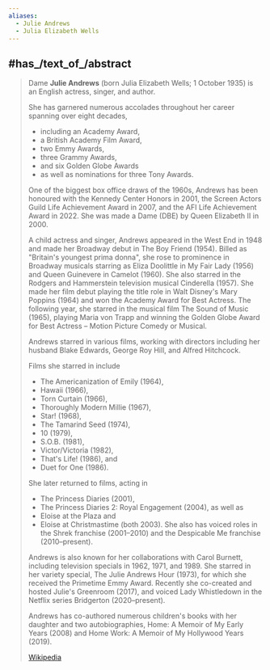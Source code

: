 ```yaml
---
aliases:
  - Julie Andrews
  - Julia Elizabeth Wells
---
```


## #has_/text_of_/abstract 

> Dame **Julie Andrews** (born Julia Elizabeth Wells; 1 October 1935) 
> is an English actress, singer, and author. 
> 
> She has garnered numerous accolades throughout her career spanning over eight decades, 
> - including an Academy Award, 
> - a British Academy Film Award, 
> - two Emmy Awards, 
> - three Grammy Awards, 
> - and six Golden Globe Awards 
> - as well as nominations for three Tony Awards. 
> 
> One of the biggest box office draws of the 1960s, 
> Andrews has been honoured with the Kennedy Center Honors in 2001, 
> the Screen Actors Guild Life Achievement Award in 2007, 
> and the AFI Life Achievement Award in 2022. 
> She was made a Dame (DBE) by Queen Elizabeth II in 2000.
>
> A child actress and singer, Andrews appeared in the West End in 1948 
> and made her Broadway debut in The Boy Friend (1954). 
> Billed as "Britain's youngest prima donna", she rose to prominence in Broadway musicals 
> starring as Eliza Doolittle in My Fair Lady (1956) and Queen Guinevere in Camelot (1960). 
> She also starred in the Rodgers and Hammerstein television musical Cinderella (1957). 
> She made her film debut playing the title role in Walt Disney's Mary Poppins (1964) 
> and won the Academy Award for Best Actress. 
> The following year, she starred in the musical film The Sound of Music (1965), 
> playing Maria von Trapp and winning the Golden Globe Award for Best Actress – 
> Motion Picture Comedy or Musical.
>
> Andrews starred in various films, working with directors including 
> her husband Blake Edwards, George Roy Hill, and Alfred Hitchcock. 
> 
> Films she starred in include 
> - The Americanization of Emily (1964), 
> - Hawaii (1966), 
> - Torn Curtain (1966), 
> - Thoroughly Modern Millie (1967), 
> - Star! (1968), 
> - The Tamarind Seed (1974), 
> - 10 (1979), 
> - S.O.B. (1981), 
> - Victor/Victoria (1982), 
> - That's Life! (1986), and 
> - Duet for One (1986). 
> 
> She later returned to films, acting in 
> - The Princess Diaries (2001), 
> - The Princess Diaries 2: Royal Engagement (2004), as well as 
> - Eloise at the Plaza and 
> - Eloise at Christmastime (both 2003). 
> She also has voiced roles in the Shrek franchise (2001–2010) 
> and the Despicable Me franchise (2010–present). 
>
> Andrews is also known for her collaborations with Carol Burnett, 
> including television specials in 1962, 1971, and 1989. 
> She starred in her variety special, The Julie Andrews Hour (1973), 
> for which she received the Primetime Emmy Award. 
> Recently she co-created and hosted Julie's Greenroom (2017), 
> and voiced Lady Whistledown in the Netflix series Bridgerton (2020–present). 
> 
> Andrews has co-authored numerous children's books with her daughter 
> and two autobiographies, Home: A Memoir of My Early Years (2008) 
> and Home Work: A Memoir of My Hollywood Years (2019).
>
> [Wikipedia](https://en.wikipedia.org/wiki/Julie%20Andrews) 




